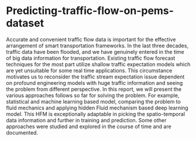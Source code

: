 # Predicting-traffic-flow-on-pems-dataset

Accurate and convenient traffic flow data is important for the effective arrangement of smart transportation frameworks. In the last three decades, traffic data have been flooded, and we have genuinely entered in the time of big data information for transportation. Existing traffic flow forecast techniques for the most part utilize shallow traffic expectation models which are yet unsuitable for some real time applications. This circumstance motivates us to reconsider the traffic stream expectation issue dependent on profound engineering models with huge traffic information and seeing the problem from different perspective. In this report, we will present the various approaches follows so far for solving the problem. For example, statistical and machine learning based model, comparing the problem to fluid mechanics and applying hidden Fluid mechanism based deep learning model. This HFM is exceptionally adaptable in picking the spatio-temporal data information and further in training and prediction. Some other approaches were studied and explored in the course of time and are documented.

